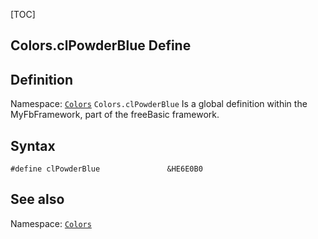 [TOC]
## Colors.clPowderBlue Define

## Definition
Namespace: [`Colors`](Colors.md)
`Colors.clPowderBlue` Is a global definition within the MyFbFramework, part of the freeBasic framework.
## Syntax

```freeBasic
#define clPowderBlue               &HE6E0B0
```

## See also
Namespace: [`Colors`](Colors.md)
